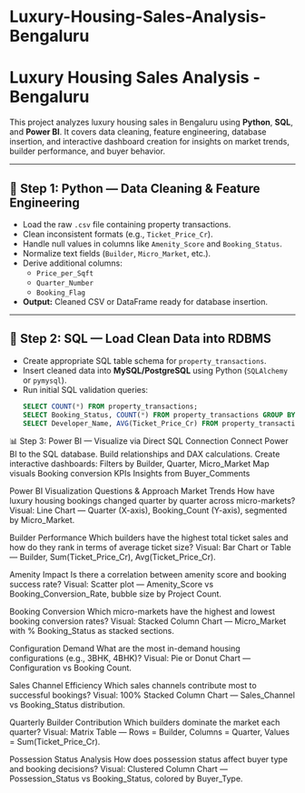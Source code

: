 # Luxury-Housing-Sales-Analysis-Bengaluru
# Luxury Housing Sales Analysis - Bengaluru

This project analyzes luxury housing sales in Bengaluru using **Python**, **SQL**, and **Power BI**. It covers data cleaning, feature engineering, database insertion, and interactive dashboard creation for insights on market trends, builder performance, and buyer behavior.

---

## 🐍 Step 1: Python — Data Cleaning & Feature Engineering
- Load the raw `.csv` file containing property transactions.
- Clean inconsistent formats (e.g., `Ticket_Price_Cr`).
- Handle null values in columns like `Amenity_Score` and `Booking_Status`.
- Normalize text fields (`Builder`, `Micro_Market`, etc.).
- Derive additional columns:
  - `Price_per_Sqft`
  - `Quarter_Number`
  - `Booking_Flag`
- **Output:** Cleaned CSV or DataFrame ready for database insertion.

---

## 🧠 Step 2: SQL — Load Clean Data into RDBMS
- Create appropriate SQL table schema for `property_transactions`.
- Insert cleaned data into **MySQL/PostgreSQL** using Python (`SQLAlchemy` or `pymysql`).
- Run initial SQL validation queries:
  ```sql
  SELECT COUNT(*) FROM property_transactions;
  SELECT Booking_Status, COUNT(*) FROM property_transactions GROUP BY Booking_Status;
  SELECT Developer_Name, AVG(Ticket_Price_Cr) FROM property_transactions GROUP BY Developer_Name;
  
📊 Step 3: Power BI — Visualize via Direct SQL Connection
Connect Power BI to the SQL database.
Build relationships and DAX calculations.
Create interactive dashboards:
Filters by Builder, Quarter, Micro_Market
Map visuals
Booking conversion KPIs
Insights from Buyer_Comments

Power BI Visualization Questions & Approach
Market Trends
How have luxury housing bookings changed quarter by quarter across micro-markets?
Visual: Line Chart — Quarter (X-axis), Booking_Count (Y-axis), segmented by Micro_Market.

Builder Performance
Which builders have the highest total ticket sales and how do they rank in terms of average ticket size?
Visual: Bar Chart or Table — Builder, Sum(Ticket_Price_Cr), Avg(Ticket_Price_Cr).

Amenity Impact
Is there a correlation between amenity score and booking success rate?
Visual: Scatter plot — Amenity_Score vs Booking_Conversion_Rate, bubble size by Project Count.

Booking Conversion
Which micro-markets have the highest and lowest booking conversion rates?
Visual: Stacked Column Chart — Micro_Market with % Booking_Status as stacked sections.

Configuration Demand
What are the most in-demand housing configurations (e.g., 3BHK, 4BHK)?
Visual: Pie or Donut Chart — Configuration vs Booking Count.

Sales Channel Efficiency
Which sales channels contribute most to successful bookings?
Visual: 100% Stacked Column Chart — Sales_Channel vs Booking_Status distribution.

Quarterly Builder Contribution
Which builders dominate the market each quarter?
Visual: Matrix Table — Rows = Builder, Columns = Quarter, Values = Sum(Ticket_Price_Cr).

Possession Status Analysis
How does possession status affect buyer type and booking decisions?
Visual: Clustered Column Chart — Possession_Status vs Booking_Status, colored by Buyer_Type.


